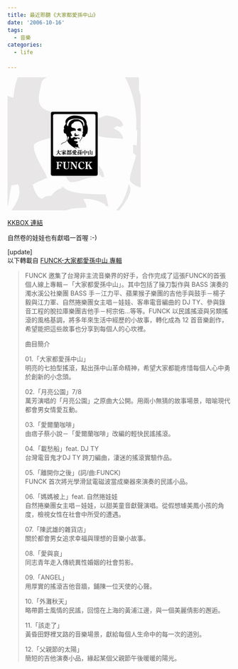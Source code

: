 ```yaml
---
title: 最近聆聽《大家都愛孫中山》
date: '2006-10-16'
tags:
  - 音樂
categories:
  - life

---
```

[![大家都愛孫中山 封面](images/0.jpg)](http://www.flickr.com/photos/yurenju/271327732/ "Photo Sharing")  
  
[KKBOX 連結](http://www.kkbox.com.tw/funky/web_info/OdRWUy6FWi0dVmu00JtE008l.html)  
  
自然卷的娃娃也有獻唱一首喔 :-)  
  
\[update\]  
以下轉載自 [FUNCK-大家都愛孫中山 專輯](http://web.ezpeer.com/cd_detail.php?cd_id=21196&singer_id=s004493#)  

>   
> FUNCK 邀集了台灣非主流音樂界的好手，合作完成了這張FUNCK的首張個人線上專輯－「大家都愛孫中山」。其中包括了操刀製作與 BASS 演奏的濁水溪公社樂團 BASS 手－江力平、蘋果猴子樂團的吉他手與鼓手－楊子毅與江力軍、自然捲樂團女主唱－娃娃、客串電音編曲的 DJ TY、參與錄音工程的脫拉庫樂團吉他手－柯宗佑…等等。FUNCK 以民謠搖滾與另類搖滾的風格基調，將多年來生活中經歷的小故事，轉化成為 12 首音樂創作，希望能把這些故事也分享到每個人的心坎裡。  
>   
> 曲目簡介  
>   
> 01.「大家都愛孫中山」  
> 明亮的七拍型搖滾，點出孫中山革命精神，希望大家都能疼惜每個人心中勇於創新的小念頭。  
>   
> 02.「月亮公園」7/8  
> 萬芳演唱的「月亮公園」之原曲大公開。用兩小無猜的故事場景，暗喻現代都會男女情愛互動。  
>   
> 03.「愛爾蘭咖啡」  
> 由痞子蔡小說－「愛爾蘭咖啡」改編的輕快民謠搖滾。  
>   
> 04.「載愁船」feat. DJ TY  
> 台灣電音鬼才DJ TY 跨刀編曲，淒迷的搖滾實驗作品。  
>   
> 05.「離開你之後」(詞/曲:FUNCK)  
> FUNCK 首次將光學滑鼠電磁波當成樂器來演奏的民謠小品。  
>   
> 06.「媽媽被上」feat. 自然捲娃娃  
> 自然捲樂團女主唱－娃娃，以甜美童音獻聲演唱。從假想璩美鳳小孩的角度，檢視女性在社會中所受的遭遇。  
>   
> 07.「陳武雄的雜貨店」  
> 關於都會男女追求幸福與理想的音樂小故事。  
>   
> 08.「愛與哀」  
> 同志青年走入傳統異性婚姻的社會剪影。  
>   
> 09.「ANGEL」  
> 用厚實的搖滾吉他音牆，鋪陳一位天使的心聲。  
>   
> 10.「外灘秋天」  
> 略帶爵士風情的民謠，回憶在上海的黃浦江邊，與一個美麗倩影的邂逅。  
>   
> 11.「該走了」  
> 黃昏田野裡叉路的音樂場景，獻給每個人生命中的每一次的道別。  
>   
> 12.「父親節的太陽」  
> 簡短的吉他演奏小品，緣起某個父親節午後暖暖的陽光。
